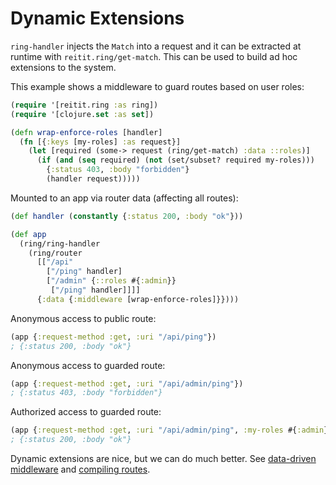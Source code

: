 # Dynamic Extensions

`ring-handler` injects the `Match` into a request and it can be extracted at runtime with `reitit.ring/get-match`. This can be used to build ad hoc extensions to the system.

This example shows a middleware to guard routes based on user roles:

```clj
(require '[reitit.ring :as ring])
(require '[clojure.set :as set])

(defn wrap-enforce-roles [handler]
  (fn [{:keys [my-roles] :as request}]
    (let [required (some-> request (ring/get-match) :data ::roles)]
      (if (and (seq required) (not (set/subset? required my-roles)))
        {:status 403, :body "forbidden"}
        (handler request)))))
```

Mounted to an app via router data (affecting all routes):

```clj
(def handler (constantly {:status 200, :body "ok"}))

(def app
  (ring/ring-handler
    (ring/router
      [["/api"
        ["/ping" handler]
        ["/admin" {::roles #{:admin}}
         ["/ping" handler]]]]
      {:data {:middleware [wrap-enforce-roles]}})))
```

Anonymous access to public route:

```clj
(app {:request-method :get, :uri "/api/ping"})
; {:status 200, :body "ok"}
```

Anonymous access to guarded route:

```clj
(app {:request-method :get, :uri "/api/admin/ping"})
; {:status 403, :body "forbidden"}
```

Authorized access to guarded route:

```clj
(app {:request-method :get, :uri "/api/admin/ping", :my-roles #{:admin}})
; {:status 200, :body "ok"}
```

Dynamic extensions are nice, but we can do much better. See [data-driven middleware](data_driven_middleware.md) and [compiling routes](compiling_middleware.md).
